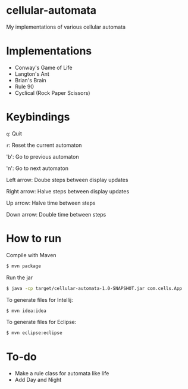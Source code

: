 # cellular-automata
My implementations of various cellular automata

# Implementations
* Conway's Game of Life
* Langton's Ant
* Brian's Brain
* Rule 90
* Cyclical (Rock Paper Scissors)

# Keybindings
`q`: Quit

`r`: Reset the current automaton

'b': Go to previous automaton

'n': Go to next automaton

Left arrow: Doube steps between display updates

Right arrow: Halve steps between display updates

Up arrow: Halve time between steps

Down arrow: Double time between steps

# How to run
Compile with Maven
```Bash
$ mvn package
```

Run the jar
```Bash
$ java -cp target/cellular-automata-1.0-SNAPSHOT.jar com.cells.App
```

To generate files for Intellij:
```Bash
$ mvn idea:idea
```

To generate files for Eclipse:
```Bash
$ mvn eclipse:eclipse
```

# To-do
* Make a rule class for automata like life
* Add Day and Night
